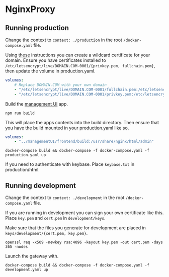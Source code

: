 # NginxProxy

## Running production

Change the context to `context: ./production` in the root `/docker-compose.yaml` file.

Using [these](https://certbot.eff.org/lets-encrypt/debianbuster-nginx) instructions you can create a wildcard certificate for your domain.
Ensure you have certificates installed to `/etc/letsencrypt/live/DOMAIN.COM-0001/{privkey.pem, fullchain.pem}`, then update the volume in production.yaml.

```yaml
volumes:
    # Replace DOMAIN.COM with your own domain
    - "/etc/letsencrypt/live/DOMAIN.COM-0001/fullchain.pem:/etc/letsencrypt/live/DOMAIN.COM/fullchain.pem"
    - "/etc/letsencrypt/live/DOMAIN.COM-0001/privkey.pem:/etc/letsencrypt/live/DOMAIN.COM/privkey.pem"
```

Build the [management UI](https://github.com/rolandw-blog/managementUI) app.

```none
npm run build
```

This will place the apps contents into the build directory. Then ensure that you have the build mounted in your production.yaml like so.

```yaml
volumes:
    - "../managementUI/frontend/build:/usr/share/nginx/html/admin"
```

```none
docker-compose build && docker-compose -f docker-compose.yaml -f production.yaml up
```

If you need to authenticate with keybase. Place `keybase.txt` in production/html.

## Running development

Change the context to `context: ./development` in the root `/docker-compose.yaml` file.

If you are running in development you can sign your own certificate like this. Place `key.pem` and `cert.pem` in `development/keys`.

Make sure that the files you generate for development are placed in `keys/development/{cert.pem, key.pem}`.

```none
openssl req -x509 -newkey rsa:4096 -keyout key.pem -out cert.pem -days 365 -nodes
```

Launch the gateway with.

```none
docker-compose build && docker-compose -f docker-compose.yaml -f development.yaml up
```
